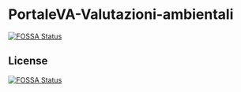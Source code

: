 # PortaleVA-Valutazioni-ambientali
[![FOSSA Status](https://app.fossa.com/api/projects/git%2Bgithub.com%2Fgiorgioserio%2FPortaleVA-Valutazioni-Ambientali.svg?type=shield)](https://app.fossa.com/projects/git%2Bgithub.com%2Fgiorgioserio%2FPortaleVA-Valutazioni-Ambientali?ref=badge_shield)

 


## License
[![FOSSA Status](https://app.fossa.com/api/projects/git%2Bgithub.com%2Fgiorgioserio%2FPortaleVA-Valutazioni-Ambientali.svg?type=large)](https://app.fossa.com/projects/git%2Bgithub.com%2Fgiorgioserio%2FPortaleVA-Valutazioni-Ambientali?ref=badge_large)